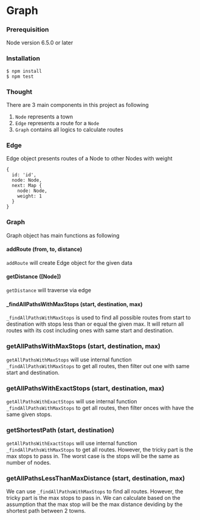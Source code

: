 # Graph

### Prerequisition
Node version 6.5.0 or later

### Installation
```
$ npm install
$ npm test
```

### Thought

There are 3 main components in this project as following

1. `Node` represents a town
2. `Edge` represents a route for a `Node`
3. `Graph` contains all logics to calculate routes

### Edge
Edge object presents routes of a Node to other Nodes with weight
```
{
  id: 'id',
  node: Node,
  next: Map { 
    node: Node,
    weight: 1
  }
}
```

### Graph
Graph object has main functions as following

#### addRoute (from, to, distance) 
`addRoute` will create Edge object for the given data

#### getDistance ([Node])
`getDistance` will traverse via edge

#### _findAllPathsWithMaxStops (start, destination, max)
`_findAllPathsWithMaxStops` is used to find all possible routes from start to destination with stops less than or equal the given max. It will return all routes with its cost including ones with same start and destination.

### getAllPathsWithMaxStops (start, destination, max)
`getAllPathsWithMaxStops` will use internal function `_findAllPathsWithMaxStops` to get all routes, then filter out one with same start and destination.

### getAllPathsWithExactStops (start, destination, max)
`getAllPathsWithExactStops` will use internal function `_findAllPathsWithMaxStops` to get all routes, then filter onces with have the same given stops.

### getShortestPath (start, destination)
`getAllPathsWithExactStops` will use internal function `_findAllPathsWithMaxStops` to get all routes. However, the tricky part is the max stops to pass in. The worst case is the stops will be the same as number of nodes.

### getAllPathsLessThanMaxDistance (start, destination, max)
We can use `_findAllPathsWithMaxStops` to find all routes. However, the tricky part is the max stops to pass in. We can calculate based on the assumption that the max stop will be the max distance deviding by the shortest path between 2 towns.

